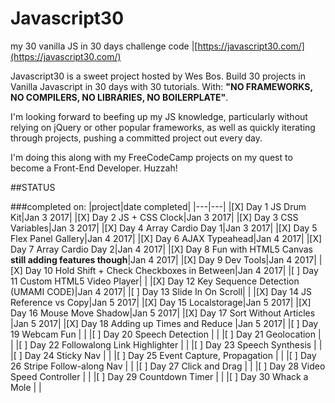 # Javascript30
my 30 vanilla JS in 30 days challenge code |[https://javascript30.com/](https://javascript30.com/)

Javascript30 is a sweet project hosted by Wes Bos. Build 30 projects in Vanilla Javascript in 30 days with 30 tutorials. With:
**"NO FRAMEWORKS, NO COMPILERS, NO LIBRARIES, NO BOILERPLATE"**.

I'm looking forward to beefing up my JS knowledge, particularly without relying on jQuery or other popular frameworks, as well as quickly iterating through projects, pushing a committed project out every day.

I'm doing this along with my FreeCodeCamp projects on my quest to become a Front-End Developer. Huzzah!

##STATUS

###completed on:
|project|date completed|
|---|---|
|[X] Day 1 JS Drum Kit|Jan 3 2017|
|[X] Day 2 JS + CSS Clock|Jan 3 2017|
|[X] Day 3 CSS Variables|Jan 3 2017|
|[X] Day 4 Array Cardio Day 1|Jan 3 2017|
|[X] Day 5 Flex Panel Gallery|Jan 4 2017|
|[X] Day 6 AJAX Typeahead|Jan 4 2017|
|[X] Day 7 Array Cardio Day 2|Jan 4 2017|
|[X] Day 8 Fun with HTML5 Canvas **still adding features though**|Jan 4 2017|
|[X] Day 9 Dev Tools|Jan 4 2017|
|[X] Day 10 Hold Shift + Check Checkboxes in Between|Jan 4 2017|
|[ ] Day 11 Custom HTML5 Video Player| |
|[X] Day 12 Key Sequence Detection (UMAMI CODE)|Jan 4 2017|
|[ ] Day 13 Slide In On Scroll| |
|[X] Day 14 JS Reference vs Copy|Jan 5 2017|
|[X] Day 15 Localstorage|Jan 5 2017|
|[X] Day 16 Mouse Move Shadow|Jan 5 2017|
|[X] Day 17 Sort Without Articles |Jan 5 2017|
|[X] Day 18 Adding up Times and Reduce |Jan 5 2017|
|[ ] Day 19 Webcam Fun | |
|[ ] Day 20 Speech Detection | |
|[ ] Day 21 Geolocation | |
|[ ] Day 22 Followalong Link Highlighter | |
|[ ] Day 23 Speech Synthesis | |
|[ ] Day 24 Sticky Nav | |
|[ ] Day 25 Event Capture, Propagation | |
|[ ] Day 26 Stripe Follow-along Nav | |
|[ ] Day 27 Click and Drag | |
|[ ] Day 28 Video Speed Controller | |
|[ ] Day 29 Countdown Timer | |
|[ ] Day 30 Whack a Mole | |

